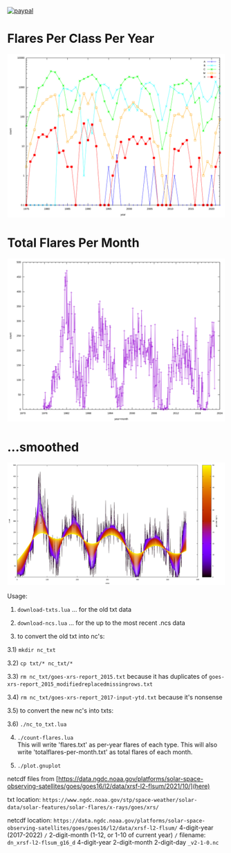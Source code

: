 [![paypal](https://www.paypalobjects.com/en_US/i/btn/btn_donateCC_LG.gif)](https://www.paypal.com/cgi-bin/webscr?cmd=_s-xclick&hosted_button_id=KYWUWS86GSFGL)

# Flares Per Class Per Year

![Flares Per Class](flares.svg)

# Total Flares Per Month

![Total Flares](totalflares-per-month.svg)

# ...smoothed

![...smoothed](totalflares-per-month-smoothed.svg)

Usage:

1) `download-txts.lua` ... for the old txt data

2) `download-ncs.lua` ... for the up to the most recent .ncs data

3) to convert the old txt into nc's:

3.1) `mkdir nc_txt`

3.2) `cp txt/* nc_txt/*`

3.3) `rm nc_txt/goes-xrs-report_2015.txt`	 because it has duplicates of `goes-xrs-report_2015_modifiedreplacedmissingrows.txt`

3.4) `rm nc_txt/goes-xrs-report_2017-input-ytd.txt` because it's nonsense

3.5) to convert the new nc's into txts:

3.6) `./nc_to_txt.lua`

4) `./count-flares.lua`		
	This will write 'flares.txt' as per-year flares of each type.
	This will also write 'totalflares-per-month.txt' as total flares of each month.

5) `./plot.gnuplot`

netcdf files from [https://data.ngdc.noaa.gov/platforms/solar-space-observing-satellites/goes/goes16/l2/data/xrsf-l2-flsum/2021/10/](here)

txt location:
`https://www.ngdc.noaa.gov/stp/space-weather/solar-data/solar-features/solar-flares/x-rays/goes/xrs/`

netcdf location:
`https://data.ngdc.noaa.gov/platforms/solar-space-observing-satellites/goes/goes16/l2/data/xrsf-l2-flsum/` 4-digit-year (2017-2022) `/` 2-digit-month (1-12, or 1-10 of current year) `/`
filename:
`dn_xrsf-l2-flsum_g16_d` 4-digit-year 2-digit-month 2-digit-day `_v2-1-0.nc`
